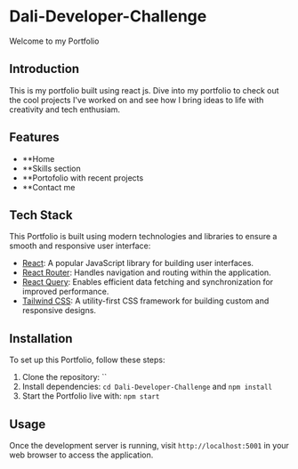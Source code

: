 ﻿# Dali-Developer-Challenge

Welcome to my Portfolio



## Introduction

This is my portfolio built using react js.
Dive into my portfolio to check out the cool projects I've worked on and see how I bring ideas to life with creativity and tech enthusiam.

## Features

- **Home
- **Skills section
- **Portofolio with recent projects
- **Contact me


## Tech Stack

This Portfolio is built using modern technologies and libraries to ensure a smooth and responsive user interface:

- [React](https://reactjs.org/): A popular JavaScript library for building user interfaces.
- [React Router](https://reactrouter.com/): Handles navigation and routing within the application.
- [React Query](https://react-query.tanstack.com/): Enables efficient data fetching and synchronization for improved performance.
- [Tailwind CSS](https://tailwindcss.com/): A utility-first CSS framework for building custom and responsive designs.

## Installation

To set up this Portfolio, follow these steps:

1. Clone the repository: ``
2. Install dependencies: `cd Dali-Developer-Challenge` and `npm install`
3. Start the Portfolio live with: `npm start`

## Usage

Once the development server is running, visit `http://localhost:5001` in your web browser to access the application.


 
